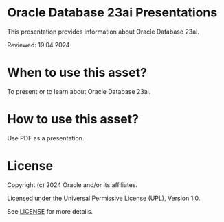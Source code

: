 # Oracle Database 23ai Presentations
This presentation provides information about Oracle Database 23ai.  

Reviewed: 19.04.2024

# When to use this asset?

To present or to learn about Oracle Database 23ai.

# How to use this asset?

Use PDF as a presentation.

# License

Copyright (c) 2024 Oracle and/or its affiliates.

Licensed under the Universal Permissive License (UPL), Version 1.0.

See [LICENSE](https://github.com/oracle-devrel/technology-engineering/blob/main/LICENSE) for more details.
